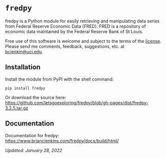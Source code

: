 # ``fredpy``

fredpy is a Python module for easily retrieving and manipulating data series from Federal Reserve Economic Data (FRED). FRED is a repository of economic data maintained by the Federal Reserve Bank of St Louis.

Free use of this software is welcome and subject to the terms of the [license](https://github.com/letsgoexploring/fredpy/blob/gh-pages/LICENSE). Please send me comments, feedback, suggestions, etc. at [bcjenkin@uci.edu](mailto:bcjenkin@uci.edu).

## Installation
Install the module from PyPI with the shell command:

```pip install fredpy```

Or download the source here: https://github.com/letsgoexploring/fredpy/blob/gh-pages/dist/fredpy-3.2.5.tar.gz

## Documentation
Documentation for fredpy: https://www.briancjenkins.com/fredpy/docs/build/html/

_Updated: January 28, 2022_
